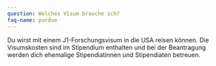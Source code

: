 ```yaml
---
question: Welches Visum brauche ich?
faq-name: purdue
---
```


Du wirst mit einem J1-Forschungsvisum in die USA 
reisen können. 
Die Visumskosten sind im Stipendium enthalten und bei der Beantragung werden dich ehemalige Stipendiatinnen und Stipendiaten betreuen. 

